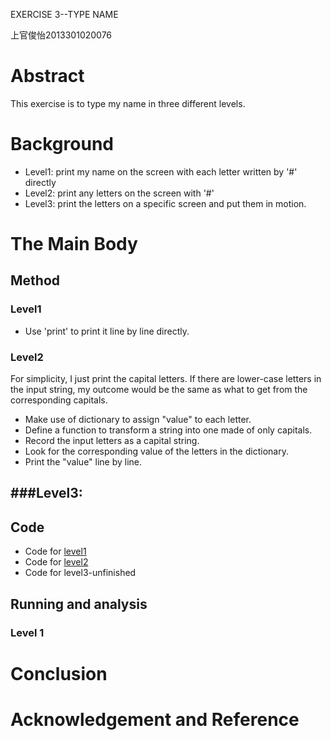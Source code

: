 EXERCISE 3--TYPE NAME

上官俊怡2013301020076

# Abstract

This exercise is to type my name in three different levels.

# Background

- Level1: print my name on the screen with each letter written by '#' directly
- Level2: print any letters on the screen with '#'
- Level3: print the letters on a specific screen and put them in motion. 

# The Main Body

## Method

### Level1  
- Use 'print' to print it line by line directly.
 
### Level2  

For simplicity, I just print the capital letters. If there are lower-case letters in the input string, my outcome would be the same as what to get from the corresponding capitals.
- Make use of dictionary to assign "value" to each letter.
- Define a function to transform a string into one made of only capitals.
- Record the input letters as a capital string.
- Look for the corresponding value of the letters in the dictionary.
- Print the "value" line by line.

###Level3:
- 


## Code

- Code for [level1](https://github.com/JunyiShangguan/computationalphysics_N2013301020076/blob/master/ex3.type_name/name_l1.py)
- Code for [level2](https://github.com/JunyiShangguan/computationalphysics_N2013301020076/blob/master/ex3.type_name/name_l2.py)
- Code for level3-unfinished

## Running and analysis

### Level 1




# Conclusion

# Acknowledgement and Reference
